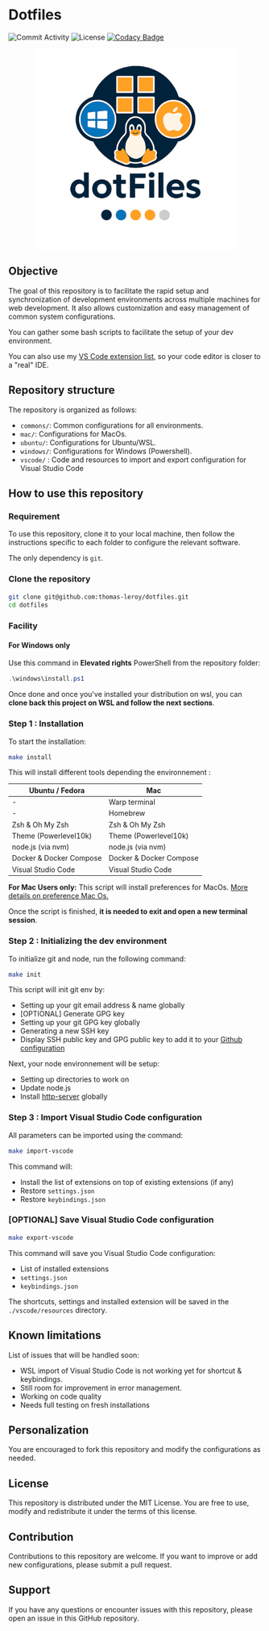 # Dotfiles

![Commit Activity](https://img.shields.io/github/commit-activity/m/thomas-leroy/dotfiles)
![License](https://img.shields.io/github/license/thomas-leroy/dotfiles)
[![Codacy Badge](https://app.codacy.com/project/badge/Grade/6a363d98c12c4145a3a731baa8b6e34b)](https://app.codacy.com/gh/thomas-leroy/dotfiles/dashboard?utm_source=gh&utm_medium=referral&utm_content=&utm_campaign=Badge_grade)

<p align="center">
  <img src="https://github.com/thomas-leroy/dotfiles/raw/main/assets/logo.png" alt="Dotfiles Logo" style="display:block;margin:auto;width:400px;height:400px;object-fit:contain;">
</p>

## Objective

The goal of this repository is to facilitate the rapid setup and synchronization of development environments across multiple machines for web development. It also allows customization and easy management of common system configurations.

You can gather some bash scripts to facilitate the setup of your dev environment.

You can also use my [VS Code extension list](vscode/resources/features.md), so your code editor is closer to a "real" IDE.

## Repository structure

The repository is organized as follows:

- `commons/`: Common configurations for all environments.
- `mac/`: Configurations for MacOs.
- `ubuntu/`: Configurations for Ubuntu/WSL.
- `windows/`: Configurations for Windows (Powershell).
- `vscode/` : Code and resources to import and export configuration for Visual Studio Code

## How to use this repository

### Requirement

To use this repository, clone it to your local machine, then follow the instructions specific to each folder to configure the relevant software.

The only dependency is `git`.

### Clone the repository

```bash
git clone git@github.com:thomas-leroy/dotfiles.git
cd dotfiles
```

### Facility

#### For Windows only

Use this command in **Elevated rights** PowerShell from the repository folder:

```powershell
.\windows\install.ps1
```

Once done and once you've installed your distribution on wsl, you can **clone back this project on WSL and follow the next sections**.

### Step 1 : Installation

To start the installation:

```bash
make install
```

This will install different tools depending the environnement :

| Ubuntu / Fedora         | Mac                     |
|-------------------------|-------------------------|
| -                       | Warp terminal           |
| -                       | Homebrew                |
| Zsh & Oh My Zsh         | Zsh & Oh My Zsh         |
| Theme (Powerlevel10k)   | Theme (Powerlevel10k)   |
| node.js (via nvm)       | node.js (via nvm)       |
| Docker & Docker Compose | Docker & Docker Compose |
| Visual Studio Code      | Visual Studio Code      |

**For Mac Users only:** This script will install preferences for MacOs. [More details on preference Mac Os.](mac/preferences-mac.md)

Once the script is finished, **it is needed to exit and open a new terminal session**.

### Step 2 : Initializing the dev environment

To initialize git and node, run the following command:

```bash
make init
```

This script will init git env by:

- Setting up your git email address & name globally
- [OPTIONAL] Generate GPG key
- Setting up your git GPG key globally
- Generating a new SSH key
- Display SSH public key and GPG public key to add it to your [Github configuration](https://github.com/settings/keys)

Next, your node environnement will be setup:

- Setting up directories to work on
- Update node.js
- Install [http-server](https://www.npmjs.com/package/http-server) globally

### Step 3 : Import Visual Studio Code configuration

All parameters can be imported using the command:

```bash
make import-vscode
```

This command will:

- Install the list of extensions on top of existing extensions (if any)
- Restore `settings.json`
- Restore `keybindings.json`

### [OPTIONAL] Save Visual Studio Code configuration

```bash
make export-vscode
```

This command will save you Visual Studio Code configuration:

- List of installed extensions
- `settings.json`
- `keybindings.json`

The shortcuts, settings and installed extension will be saved in the `./vscode/resources` directory.

## Known limitations

List of issues that will be handled soon:

- WSL import of Visual Studio Code is not working yet for shortcut & keybindings.
- Still room for improvement in error management.
- Working on code quality
- Needs full testing on fresh installations

## Personalization

You are encouraged to fork this repository and modify the configurations as needed.

## License

This repository is distributed under the MIT License. You are free to use, modify and redistribute it under the terms of this license.

## Contribution

Contributions to this repository are welcome. If you want to improve or add new configurations, please submit a pull request.

## Support

If you have any questions or encounter issues with this repository, please open an issue in this GitHub repository.
